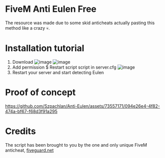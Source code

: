 # FiveM Anti Eulen Free
The resource was made due to some skid anticheats actually pasting this method like a crazy 💀.

# Installation tutorial

1. Download
![image](https://github.com/Szpachlan/Anti-Eulen/assets/73557171/eaf0cdd4-5d11-41d0-812c-c2a6e8e1433a)
![image](https://github.com/Szpachlan/Anti-Eulen/assets/73557171/a4f78b9f-a979-4031-9c6e-5fb9a5c8a0fb)
2. Add permission $ Restart script script in server.cfg
![image](https://github.com/Szpachlan/Anti-Eulen/assets/73557171/c0e8a803-ffdc-4ad1-9434-b62b5ceab9e1)
3. Restart your server and start detecting Eulen

# Proof of concept
https://github.com/Szpachlan/Anti-Eulen/assets/73557171/094e26e4-4f82-474a-bf67-f68d3f91a295

# Credits
The script has been brought to you by the one and only unique FiveM anticheat, [fiveguard.net](https://fiveguard.net/)
